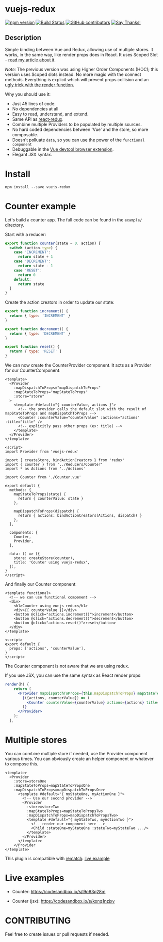 # vuejs-redux

[![npm version](https://badge.fury.io/js/vuejs-redux.svg)](https://badge.fury.io/js/vuejs-redux)
[![Build Status](https://travis-ci.com/titouancreach/vuejs-redux.svg?branch=master)](https://travis-ci.com/titouancreach/vuejs-redux)
[![GitHub contributors](https://img.shields.io/github/contributors/titouancreach/vuejs-redux.svg)](https://github.com/titouancreach/vuejs-redux/graphs/contributors/)
[![Say Thanks!](https://img.shields.io/badge/Say%20Thanks-!-1EAEDB.svg)](https://saythanks.io/to/titouancreach)

## Description

Simple binding between Vue and Redux, allowing use of multiple stores.
It works, in the same way, like render props does in React. It uses Scoped Slot - [read my article about it](https://medium.com/@titouan.creach_44544/emulate-render-props-in-vuejs-c14086dc8dfa).

_Note:_
The previous version was using Higher Order Components (HOC); this version uses Scoped slots instead.
No more magic with the connect methods. Everything is explicit which will prevent props collision
and an [ugly trick with the render function](https://github.com/vuejs/vue/issues/6201).

Why you should use it:

- Just 45 lines of code.
- No dependencies at all
- Easy to read, understand, and extend.
- Same API as [react-redux](https://github.com/reactjs/react-redux).
- Combine multiple Providers to be populated by multiple sources.
- No hard coded dependencies between 'Vue' and the store, so more composable.
- Doesn't polluate `data`, so you can use the power of the `functional component`
- Debuggable in the [Vue devtool browser extension](https://github.com/vuejs/vue-devtools).
- Elegant JSX syntax.

# Install

```
npm install --save vuejs-redux
```

# Counter example

Let's build a counter app. The full code can be found in the `example/` directory.

Start with a reducer:

```javascript
export function counter(state = 0, action) {
  switch (action.type) {
    case 'INCREMENT':
      return state + 1
    case 'DECREMENT':
      return state - 1
    case 'RESET':
      return 0
    default:
      return state
  }
}
```

Create the action creators in order to update our state:

```javascript
export function increment() {
  return { type: 'INCREMENT' }
}

export function decrement() {
  return { type: 'DECREMENT' }
}

export function reset() {
  return { type: 'RESET' }
}
```

We can now create the CounterProvider component. It acts as a Provider for our CounterComponent:

```vue
<template>
  <Provider
    :mapDispatchToProps="mapDispatchToProps"
    :mapStateToProps="mapStateToProps"
    :store="store"
  >
    <template #default="{ counterValue, actions }">
      <!-- the provider calls the default slot with the result of mapStateToProps and mapDispatchToProps -->
      <Counter :counterValue="counterValue" :actions="actions" :title="title" />
      <!-- explicitly pass other props (ex: title) -->
    </template>
  </Provider>
</template>

<script>
import Provider from 'vuejs-redux'

import { createStore, bindActionCreators } from 'redux'
import { counter } from '../Reducers/Counter'
import * as Actions from '../Actions'

import Counter from './Counter.vue'

export default {
  methods: {
    mapStateToProps(state) {
      return { counterValue: state }
    },

    mapDispatchToProps(dispatch) {
      return { actions: bindActionCreators(Actions, dispatch) }
    },
  },

  components: {
    Counter,
    Provider,
  },

  data: () => ({
    store: createStore(counter),
    title: 'Counter using vuejs-redux',
  }),
}
</script>
```

And finally our Counter component:

```vue
<template functional>
  <!-- we can use functional component -->
  <div>
    <h1>Counter using vuejs-redux</h1>
    <div>{{ counterValue }}</div>
    <button @click="actions.increment()">increment</button>
    <button @click="actions.decrement()">decrement</button>
    <button @click="actions.reset()">reset</button>
  </div>
</template>

<script>
export default {
  props: ['actions', 'counterValue'],
}
</script>
```

The Counter component is not aware that we are using redux.

If you use JSX, you can use the same syntax as React render props:

```jsx
render(h) {
    return (
      <Provider mapDispatchToProps={this.mapDispatchToProps} mapStateToProps={this.mapStateToProps} store={this.store}>
        {({actions, counterValue}) => (
          <Counter counterValue={counterValue} actions={actions} title={this.title} />
        )}
      </Provider>
    );
  },
```

# Multiple stores

You can combine multiple store if needed, use the Provider component various times.
You can obviously create an helper component or whatever to compose this.

```vue
<template>
  <Provider
    :store=storeOne
    :mapStateToProps=mapStateToPropsOne
    :mapDispatchToProps=mapDispatchToPropsOne>
      <template #default="{ myStateOne, myActionOne }">
        <!-- Use our second provider -->
        <Provider
          :store=storeTwo
          :mapStateToProps=mapStateToPropsTwo
          :mapDispatchToProps=mapDispatchToPropsTwo>
          <template #default="{ myStateTwo, myActionTwo }">
            <!-- render our component here -->
            <Child :stateOne=myStateOne :stateTwo=myStateTwo .../>
          </template>
        </Provider>
      </template>
    </Provider
</template>
```

This plugin is compatible with [rematch](https://github.com/rematch/rematch): [live example](https://codesandbox.io/s/n3373olqo0)

# Live examples

- Counter: https://codesandbox.io/s/l9o83q28m

- Counter (jsx): https://codesandbox.io/s/konq1nzjxv

# CONTRIBUTING

Feel free to create issues or pull requests if needed.
